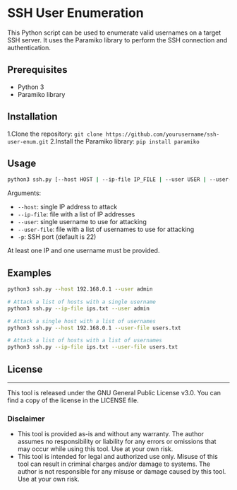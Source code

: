 # SSH User Enumeration

This Python script can be used to enumerate valid usernames on a target SSH server. It uses the Paramiko library to perform the SSH connection and authentication.
## Prerequisites

- Python 3
- Paramiko library

## Installation

1.Clone the repository: `git clone https://github.com/yourusername/ssh-user-enum.git`
2.Install the Paramiko library: `pip install paramiko`

## Usage
```bash 
python3 ssh.py [--host HOST | --ip-file IP_FILE | --user USER | --user-file USER_FILE] [-p 22]
```
Arguments:

- `--host`: single IP address to attack
- `--ip-file`: file with a list of IP addresses
- `--user`: single username to use for attacking
- `--user-file`: file with a list of usernames to use for attacking
- `-p`: SSH port (default is 22)

At least one IP and one username must be provided.
## Examples
```bash # Attack a single host with a single username
python3 ssh.py --host 192.168.0.1 --user admin

# Attack a list of hosts with a single username
python3 ssh.py --ip-file ips.txt --user admin

# Attack a single host with a list of usernames
python3 ssh.py --host 192.168.0.1 --user-file users.txt

# Attack a list of hosts with a list of usernames
python3 ssh.py --ip-file ips.txt --user-file users.txt
```


## License
-------
This tool is released under the GNU General Public License v3.0. You can find a copy of the license in the LICENSE file.

### Disclaimer
- This tool is provided as-is and without any warranty. The author assumes no responsibility or liability for any errors or omissions that may occur while using this tool. Use at your own risk.
- This tool is intended for legal and authorized use only. Misuse of this tool can result in criminal charges and/or damage to systems. The author is not responsible for any misuse or damage caused by this tool. Use at your own risk.

